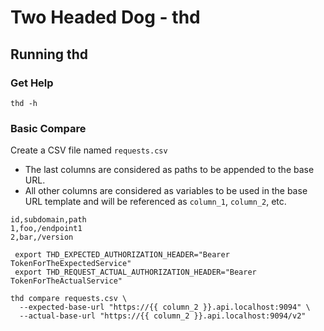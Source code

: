 # Two Headed Dog - thd

## Running thd

### Get Help
```shell
thd -h
```

### Basic Compare
Create a CSV file named `requests.csv`
- The last columns are considered as paths to be appended to the base URL.
- All other columns are considered as variables to be used in the base URL template and will be referenced as `column_1`, `column_2`, etc.

```csv
id,subdomain,path
1,foo,/endpoint1
2,bar,/version
```

```shell
 export THD_EXPECTED_AUTHORIZATION_HEADER="Bearer TokenForTheExpectedService"
 export THD_REQUEST_ACTUAL_AUTHORIZATION_HEADER="Bearer TokenForTheActualService"
 
thd compare requests.csv \
  --expected-base-url "https://{{ column_2 }}.api.localhost:9094" \
  --actual-base-url "https://{{ column_2 }}.api.localhost:9094/v2"
```
